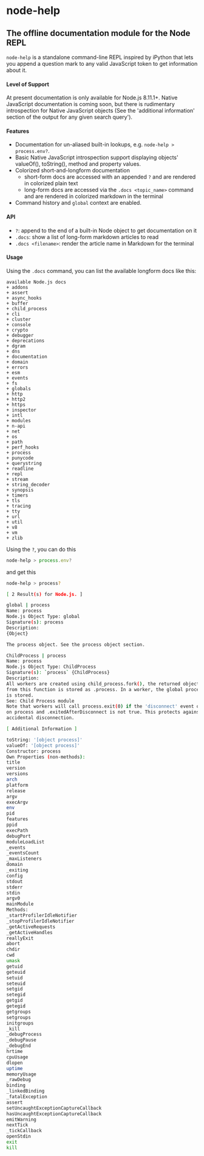 # node-help

## The offline documentation module for the Node REPL 

`node-help` is a standalone command-line REPL inspired by iPython that lets you append a question mark to any valid JavaScript token to get information about it.

#### Level of Support

At present documentation is only available for Node.js 8.11.1+. Native JavaScript documentation is coming soon, but there is rudimentary introspection for Native JavaScript objects (See the 'additional information' section of the output for any given search query'). 

#### Features

- Documentation for un-aliased built-in lookups, e.g. `node-help > process.env?`.
- Basic Native JavaScript introspection support displaying objects' valueOf(), toString(), method and property values.
- Colorized short-and-longform documentation
    + short-form docs are accessed with an appended `?` and are rendered in colorized plain text 
    + long-form docs are accessed via the `.docs <topic_name>` command and are rendered in colorized markdown in the terminal
- Command history and `global` context are enabled.


#### API

+ `?`: append to the end of a built-in Node object to get documentation on it
+ `.docs`: show a list of long-form markdown articles to read
+ `.docs <filename>`: render the article name in Markdown for the terminal 

#### Usage 


Using the `.docs` command, you can list the available longform docs like this:

````
available Node.js docs
+ addons
+ assert
+ async_hooks
+ buffer
+ child_process
+ cli
+ cluster
+ console
+ crypto
+ debugger
+ deprecations
+ dgram
+ dns
+ documentation
+ domain
+ errors
+ esm
+ events
+ fs
+ globals
+ http
+ http2
+ https
+ inspector
+ intl
+ modules
+ n-api
+ net
+ os
+ path
+ perf_hooks
+ process
+ punycode
+ querystring
+ readline
+ repl
+ stream
+ string_decoder
+ synopsis
+ timers
+ tls
+ tracing
+ tty
+ url
+ util
+ v8
+ vm
+ zlib
````

Using the `?`, you can do this

````javascript
node-help > process.env?

````

and get this

````bash
node-help > process?

[ 2 Result(s) for Node.js. ]

global | process 
Name: process
Node.js Object Type: global
Signature(s): process 
Description: 
{Object}

The process object. See the process object section.

ChildProcess | process 
Name: process
Node.js Object Type: ChildProcess
Signature(s): `process` {ChildProcess}  
Description: 
All workers are created using child_process.fork(), the returned object
from this function is stored as .process. In a worker, the global process
is stored.
See: Child Process module
Note that workers will call process.exit(0) if the 'disconnect' event occurs
on process and .exitedAfterDisconnect is not true. This protects against
accidental disconnection.

[ Additional Information ]

toString: '[object process]'
valueOf: '[object process]'
Constructor: process
Own Properties (non-methods): 
title
version
versions
arch
platform
release
argv
execArgv
env
pid
features
ppid
execPath
debugPort
moduleLoadList
_events
_eventsCount
_maxListeners
domain
_exiting
config
stdout
stderr
stdin
argv0
mainModule
Methods: 
_startProfilerIdleNotifier
_stopProfilerIdleNotifier
_getActiveRequests
_getActiveHandles
reallyExit
abort
chdir
cwd
umask
getuid
geteuid
setuid
seteuid
setgid
setegid
getgid
getegid
getgroups
setgroups
initgroups
_kill
_debugProcess
_debugPause
_debugEnd
hrtime
cpuUsage
dlopen
uptime
memoryUsage
_rawDebug
binding
_linkedBinding
_fatalException
assert
setUncaughtExceptionCaptureCallback
hasUncaughtExceptionCaptureCallback
emitWarning
nextTick
_tickCallback
openStdin
exit
kill

````
